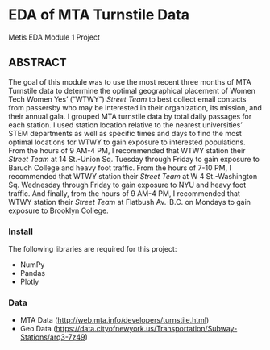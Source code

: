# EDA of MTA Turnstile Data
Metis EDA Module 1 Project

## ABSTRACT
The goal of this module was to use the most recent three months of MTA Turnstile data to determine the optimal geographical placement of Women Tech Women Yes’ (“WTWY”) *Street Team* to best collect email contacts from passersby who may be interested in their organization, its mission, and their annual gala. I grouped MTA turnstile data by total daily passages for each station. I used station location relative to the nearest universities’ STEM departments as well as specific times and days to find the most optimal locations for WTWY to gain exposure to interested populations. From the hours of 9 AM-4 PM, I recommended that WTWY station their *Street Team* at 14 St.-Union Sq. Tuesday through Friday to gain exposure to Baruch College and heavy foot traffic. From the hours of 7-10 PM, I recommended that WTWY station their *Street Team* at W 4 St.-Washington Sq. Wednesday through Friday to gain exposure to NYU and heavy foot traffic. And finally, from the hours of 9 AM-4 PM, I recommended that WTWY station their *Street Team* at Flatbush Av.-B.C. on Mondays to gain exposure to Brooklyn College.

### Install
 The following libraries are required for this project:
 
  - NumPy
  - Pandas
  - Plotly

### Data
  - MTA Data (http://web.mta.info/developers/turnstile.html)
  - Geo Data (https://data.cityofnewyork.us/Transportation/Subway-Stations/arq3-7z49)

